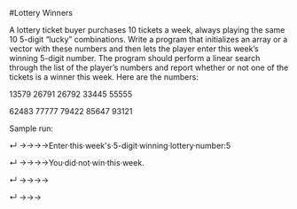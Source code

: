 #Lottery Winners

A lottery ticket buyer purchases 10 tickets a week, always playing the same 10 5-digit “lucky” combinations. Write a program  that initializes  an array  or a vector with these numbers and then lets the player enter this week’s winning 5-digit number. The program  should perform a linear search through the list of the player’s numbers and report whether  or not one of the tickets is a winner this week. Here are the numbers:

13579 26791 26792 33445 55555

62483 77777 79422 85647 93121

Sample run:

↵ →→→→Enter·this·week's·5-digit·winning·lottery·number:5

↵ →→→→You·did·not·win·this·week.

↵ →→→→

↵ →→→
